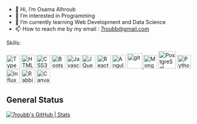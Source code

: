 - 👋 Hi, I’m Osama Alhroub
- 👀 I’m interested in Programming
- 🌱 I’m currently learning Web Development and Data Science
- 📫 How to reach me by my email : 7roubb@gmail.com


<!---
7roubb/7roubb is a ✨ special ✨ repository because its `README.md` (this file) appears on your GitHub profile.
You can click the Preview link to take a look at your changes.
--->

Skills:
<p align="left" dir="auto">
<a href="https://www.typescriptlang.org/" rel="nofollow"><img src="https://raw.githubusercontent.com/danielcranney/readme-generator/main/public/icons/skills/typescript-colored.svg" width="36" height="36" alt="TypeScript" style="max-width: 100%;"></a> 
<a href="https://developer.mozilla.org/en-US/docs/Glossary/HTML5" rel="nofollow"><img src="https://raw.githubusercontent.com/danielcranney/readme-generator/main/public/icons/skills/html5-colored.svg" width="36" height="36" alt="HTML5" style="max-width: 100%;"></a>
<a href="https://www.w3.org/TR/CSS/#css" rel="nofollow"><img src="https://raw.githubusercontent.com/danielcranney/readme-generator/main/public/icons/skills/css3-colored.svg" width="36" height="36" alt="CSS3" style="max-width: 100%;"></a>
<a href="https://getbootstrap.com/" rel="nofollow"><img src="https://raw.githubusercontent.com/danielcranney/readme-generator/main/public/icons/skills/bootstrap-colored.svg" width="36" height="36" alt="Bootstrap" style="max-width: 100%;"></a>
<a href="https://developer.mozilla.org/en-US/docs/Web/JavaScript" rel="nofollow"><img src="https://raw.githubusercontent.com/danielcranney/readme-generator/main/public/icons/skills/javascript-colored.svg" width="36" height="36" alt="Javascript" style="max-width: 100%;"></a>
<a href="https://jquery.com/" rel="nofollow"><img src="https://raw.githubusercontent.com/danielcranney/readme-generator/main/public/icons/skills/jquery-colored.svg" width="36" height="36" alt="JQuery" style="max-width: 100%;"></a>
<a href="https://reactjs.org/" rel="nofollow"><img src="https://raw.githubusercontent.com/danielcranney/readme-generator/main/public/icons/skills/react-colored.svg" width="36" height="36" alt="React" style="max-width: 100%;"></a>
<a href="https://angular.io/" rel="nofollow"><img src="https://raw.githubusercontent.com/danielcranney/readme-generator/main/public/icons/skills/angularjs-colored.svg" width="36" height="36" alt="Angular" style="max-width: 100%;"></a>
<a href="https://git-scm.com/" rel="nofollow"> <img src="https://camo.githubusercontent.com/fcafa5ebc1f5f789ae7d012a3ecd8fe7bda49516591caf7c37698f764165d880/68747470733a2f2f7777772e766563746f726c6f676f2e7a6f6e652f6c6f676f732f6769742d73636d2f6769742d73636d2d69636f6e2e737667" alt="git" width="40" height="40" data-canonical-src="https://www.vectorlogo.zone/logos/git-scm/git-scm-icon.svg" style="max-width: 100%;"> </a>
<a href="https://www.mongodb.com/" rel="nofollow"><img src="https://raw.githubusercontent.com/danielcranney/readme-generator/main/public/icons/skills/mongodb-colored.svg" width="36" height="36" alt="MongoDB" style="max-width: 100%;"></a>
<a href="https://www.postgresql.org/" rel="nofollow"><img src="https://github.com/7roubb/7roubb/assets/153323412/53783a66-2984-4a16-88f9-7c7d75b34155"  height="46" alt="PostgreSql" style="max-width: 100%;"></a>
<a href="https://www.python.org/" rel="nofollow"><img src="https://github.com/7roubb/7roubb/assets/153323412/a0671e05-763c-4a10-a954-34d789117c7e"  height="36" alt="Python" style="max-width: 100%;"></a>
<a href="https://www.python.org/" rel="nofollow"><img src="https://github.com/7roubb/7roubb/assets/153323412/efefcbbd-33bb-44aa-b8ff-baf207a87566"  height="36" alt="InfluxDB" style="max-width: 100%;"></a>
<a href="https://www.python.org/" rel="nofollow"><img src="https://github.com/7roubb/7roubb/assets/153323412/419caa5f-f84b-4f22-88a7-b4456b830ffc"  height="36" alt="RabbitMQ" style="max-width: 100%;"></a>
<a href="https://www.python.org/" rel="nofollow"><img src="https://github.com/7roubb/7roubb/assets/153323412/4abbaa47-5e2d-4867-8cb2-315a28a69eb0"  height="36" alt="Canva" style="max-width: 100%;"></a>

</p>

<h2>General Status</h2>

[![7roubb's GitHub | Stats](https://stats.quine.sh/7roubb/github?theme=dark)](https://quine.sh?utm_source=widgets&utm_campaign=7roubb)


